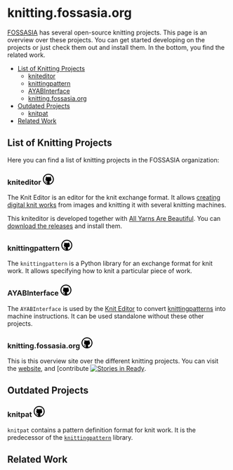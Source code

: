 knitting.fossasia.org
=====================

[FOSSASIA](https://fossasia.org) has several open-source knitting projects.
This page is an overview over these projects. You can get started developing
on the projects or just check them out and install them. In the bottom,
you find the related work.

- [List of Knitting Projects][project-list]
  - [kniteditor][kniteditor]
  - [knittingpattern][knittingpattern]
  - [AYABInterface][AYABInterface]
  - [knitting.fossasia.org][knitting.fossasia.org]
- [Outdated Projects][outdated-projects]
  - [knitpat][knitpat]
- [Related Work][related-work]

List of Knitting Projects
-------------------------

Here you can find a list of knitting projects in the FOSSASIA organization:

### kniteditor [![View on Github][github-logo]][kniteditor-repo]

The Knit Editor is an editor for the knit exchange format.
It allows [creating digital knit works][knittingpattern] from images
and knitting it with several knitting machines.

This kniteditor is developed together with [All Yarns Are Beautiful][ayab].
You can [download the releases][kniteditor-releases] and install them.

### knittingpattern [![View on Github][github-logo]][knittingpattern-repo]

The `knittingpattern` is a Python library for an exchange format for knit work.
It allows specifying how to knit a particular piece of work.

### AYABInterface [![View on Github][github-logo]][AYABInterface-repo]

The `AYABInterface` is used by the [Knit Editor][kniteditor] to
convert [knittingpatterns][knittingpattern] into machine instructions.
It can be used standalone without these other projects.

### knitting.fossasia.org [![View on Github][github-logo]][knitting.fossasia.org-repo]

This is this overview site over the different knitting projects. 
You can visit the [website][this-site],
and [contribute [![Stories in Ready][knitting.fossasia.org-waffle-badge]][knitting.fossasia.org-waffle].


Outdated Projects
-----------------

### knitpat [![View on Github][github-logo]][knitpat-repo]

`knitpat` contains a pattern definition format for knit work.
It is the predecessor of the [`knittingpattern`][knittingpattern] library.

Related Work
------------
















[top]: #knitting.fossasia.org
[project-list]: #list-of-knitting-projects
[outdated-projects]: #outdated-projects
[this-site]: https://knitting.fossasia.org
[ayab]: http://ayab-knitting.com/
[related-work]: #related-work

[kniteditor]: #kniteditor-
[kniteditor-repo]: https://github.com/fossasia/kniteditor
[kniteditor-waffle-badge]: https://badge.waffle.io/fossasia/kniteditor.svg?label=ready&title=Ready "Stories in Ready"
[kniteditor-waffle]: http://waffle.io/fossasia/kniteditor
[kniteditor-releases]: https://github.com/fossasia/kniteditor/releases

[knittingpattern]: #knittingpattern-
[knittingpattern-repo]: https://github.com/fossasia/knittingpattern
[knittingpattern-waffle-badge]: https://badge.waffle.io/fossasia/knittingpattern.svg?label=ready&title=Ready "Stories in Ready"
[knittingpattern-waffle]: http://waffle.io/fossasia/knittingpattern

[AYABInterface]: #AYABInterface-
[AYABInterface-repo]: https://github.com/fossasia/AYABInterface
[AYABInterface-waffle-badge]: https://badge.waffle.io/fossasia/AYABInterface.svg?label=ready&title=Ready "Stories in Ready"
[AYABInterface-waffle]: http://waffle.io/fossasia/AYABInterface

[knitting.fossasia.org]: #knitting.fossasia.org-
[knitting.fossasia.org-repo]: https://github.com/fossasia/knitting.fossasia.org
[knitting.fossasia.org-waffle-badge]: https://badge.waffle.io/fossasia/knitting.fossasia.org.svg?label=ready&title=Ready "Stories in Ready"
[knitting.fossasia.org-waffle]: http://waffle.io/fossasia/knitting.fossasia.org

[knitpat]: #knitpat-
[knitpat-repo]: https://github.com/fossasia/knitpat

[github-logo]: images/GitHub.png "View on Github"
